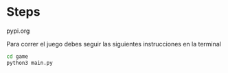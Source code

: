 # Steps

pypi.org

Para correr el juego debes seguir las siguientes instrucciones en la terminal

```sh
cd game
python3 main.py
```
